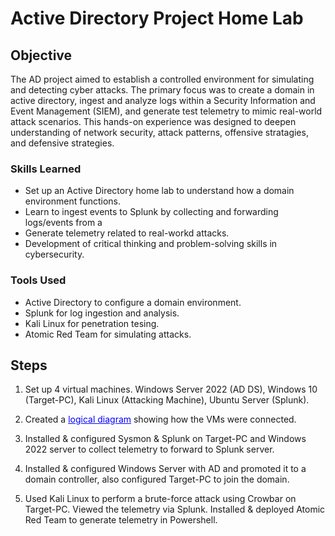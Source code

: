 # Active Directory Project Home Lab

## Objective

The AD project aimed to establish a controlled environment for simulating and detecting cyber attacks. The primary focus was to create a domain in active directory, ingest and analyze logs within a Security Information and Event Management (SIEM), and generate test telemetry to mimic real-world attack scenarios. This hands-on experience was designed to deepen understanding of network security, attack patterns, offensive stratagies, and defensive strategies.

### Skills Learned

- Set up an Active Directory home lab to understand how a domain environment functions.
- Learn to ingest events to Splunk by collecting and forwarding logs/events from a 
- Generate telemetry related to real-workd attacks.
- Development of critical thinking and problem-solving skills in cybersecurity.

### Tools Used

- Active Directory to configure a domain environment.
- Splunk for log ingestion and analysis.
- Kali Linux for penetration tesing.
- Atomic Red Team for simulating attacks.

## Steps
1. Set up 4 virtual machines. Windows Server 2022 (AD DS), Windows 10 (Target-PC), Kali Linux (Attacking Machine), Ubuntu Server (Splunk).

2. <p>Created a <a href="https://imgur.com/a/HfG2QA9" style="color: blue; text-decoration: underline;">logical diagram</a> showing how the VMs were connected.</p>

3. Installed & configured Sysmon & Splunk on Target-PC and Windows 2022 server to collect telemetry to forward to Splunk server.
   
4. Installed & configured Windows Server with AD and promoted it to a domain controller, also configured Target-PC to join the domain.
   
5. Used Kali Linux to perform a brute-force attack using Crowbar on Target-PC. Viewed the telemetry via Splunk. Installed & deployed Atomic Red Team to generate telemetry in Powershell.
